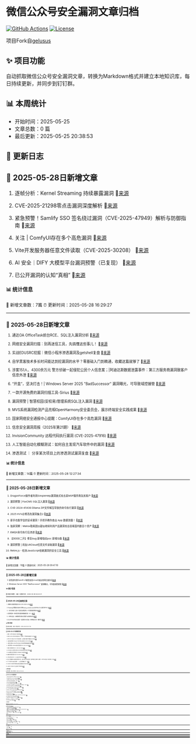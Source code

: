 # 微信公众号安全漏洞文章归档

[![GitHub Actions](https://github.com/gelusus/wxvl/actions/workflows/update_today.yml/badge.svg)](https://github.com/gelusus/wxvl/actions)
[![License](https://img.shields.io/badge/license-MIT-blue.svg)](LICENSE)

项目Fork自[gelusus](https://github.com/gelusus/wxvl)

## ✨ 项目功能

自动抓取微信公众号安全漏洞文章，转换为Markdown格式并建立本地知识库，每日持续更新，并同步到钉钉群。

## 📊 本周统计
- 开始时间：2025-05-25
- 文章总数：0 篇
- 最后更新：2025-05-25 20:38:53

## 📝 更新日志

## 📢 2025-05-28日新增文章

1. 逐帧分析：Kernel Streaming 持续暴露漏洞 🔗[来源](https://mp.weixin.qq.com/s?__biz=MzAxODM5ODQzNQ==&mid=2247488566&idx=1&sn=02dcbc079feef0474efaac6fef9f91fc)

2. CVE-2025-21298零点击漏洞深度解析 🔗[来源](https://mp.weixin.qq.com/s?__biz=MzU1NzczNTM1MQ==&mid=2247485317&idx=3&sn=aef0c4341cc7c8a06b7cb1161fb28b26)

3. 紧急预警！Samlify SSO 签名绕过漏洞（CVE-2025-47949）解析与防御指南​ 🔗[来源](https://mp.weixin.qq.com/s?__biz=MzU1NzczNTM1MQ==&mid=2247485317&idx=1&sn=0b31c80b87f34af3ab33021b8697920c)

4. 关注 | ComfyUI存在多个高危漏洞 🔗[来源](https://mp.weixin.qq.com/s?__biz=MzA5MzE5MDAzOA==&mid=2664243080&idx=2&sn=f3ace9c6fac492cbef8ab21825036bda)

5. Vite开发服务器任意文件读取（CVE-2025-30208） 🔗[来源](https://mp.weixin.qq.com/s?__biz=MzU1NzczNTM1MQ==&mid=2247485317&idx=2&sn=04447863a12ee6db59848d6d73655902)

6. AI 安全｜DIFY 大模型平台漏洞预警（已复现） 🔗[来源](https://mp.weixin.qq.com/s?__biz=MzkxMDcxODg2OQ==&mid=2247483849&idx=1&sn=f364a8c62bb78c55eb2a58bdcbcea380)

7. 已公开漏洞的认知“真相” 🔗[来源](https://mp.weixin.qq.com/s?__biz=MzkxNzA3MTgyNg==&mid=2247538958&idx=2&sn=609ff480e7b89259dea2743f02dd9059)

#### 📊 统计信息
<small>📝 新增文章数：7篇
⏰ 更新时间：2025-05-28 16:29:27<small>

---


## 📢 2025-05-28日新增文章

1. 通达OA OfficeTask前台RCE、SQL注入漏洞分析 🔗[来源](https://mp.weixin.qq.com/s?__biz=MzkyNzcxNTczNA==&mid=2247487440&idx=1&sn=008313c2fd51c8b9e0470334e5ac0513)

2. 网络安全漏洞扫描：别再迷信工具，先搞懂这些事儿！ 🔗[来源](https://mp.weixin.qq.com/s?__biz=MzU3MjczNzA1Ng==&mid=2247497468&idx=2&sn=508b2f0a56e3aeacd8f66a472486cf32)

3. 实战EDUSRC挖掘｜微信小程序渗透漏洞及getshell复盘 🔗[来源](https://mp.weixin.qq.com/s?__biz=Mzg3NzkwMTYyOQ==&mid=2247489213&idx=1&sn=d4e4580e77b79aa9d7736bcd79a22ecc)

4. 自学黑客技术多长时间能达到挖漏洞的水平？零基础入门到精通，收藏这篇就够了 🔗[来源](https://mp.weixin.qq.com/s?__biz=Mzk1NzMwNTM5NQ==&mid=2247486150&idx=1&sn=cfa0a2b0886e123f79b42eb813ba429e)

5. 涉案151人、4300余万元 警方侦破一起侵犯公民个人信息案；|阿迪达斯数据泄露事件：第三方服务商漏洞致客户信息外泄 🔗[来源](https://mp.weixin.qq.com/s?__biz=MzAxMjE3ODU3MQ==&mid=2650610894&idx=1&sn=af94a6c952aa9508a50dd00de20f2126)

6. “开盒”，坚决打击！| Windows Server 2025 "BadSuccessor" 漏洞曝光，可导致域控接管 🔗[来源](https://mp.weixin.qq.com/s?__biz=MzI1OTA1MzQzNA==&mid=2651248034&idx=1&sn=e62faedf047a36698e7e4968415855ad)

7. 一款开源免费的漏洞扫描工具-Sirius 🔗[来源](https://mp.weixin.qq.com/s?__biz=MzAxMjE3ODU3MQ==&mid=2650610894&idx=4&sn=a4799ef6807263051f8dcfca295fb4e9)

8. 漏洞预警 | 智慧校园(安校易)管理系统SQL注入漏洞 🔗[来源](https://mp.weixin.qq.com/s?__biz=MzkwMTQ0NDA1NQ==&mid=2247493239&idx=2&sn=ea1367c3c4f9cfecdd1cd04ded2ceccb)

9. MVS系统漏洞检测产品亮相OpenHarmony安全委员会，展示终端安全实践成果 🔗[来源](https://mp.weixin.qq.com/s?__biz=Mzk0NDM1MDkyNw==&mid=2247547141&idx=1&sn=716b2754bca3bbf8cb1051766ccb7350)

10. 国家网络安全通报中心提醒：ComfyUI存在多个高危漏洞 🔗[来源](https://mp.weixin.qq.com/s?__biz=MzIwNzAwOTQxMg==&mid=2652251924&idx=1&sn=351ee525acf88eca45f1ceefe54feb57)

11. 信息安全漏洞周报（2025年第21期） 🔗[来源](https://mp.weixin.qq.com/s?__biz=MzAxODY1OTM5OQ==&mid=2651463074&idx=1&sn=85acc3cb8d7a6d3136d4804cef124728)

12. InvisionCommunity 远程代码执行漏洞 (CVE-2025-47916) 🔗[来源](https://mp.weixin.qq.com/s?__biz=MzkzMTcwMTg1Mg==&mid=2247491617&idx=1&sn=6644d7a7e9a8a5e5201ceacfd085c46a)

13. 人工智能自动化模糊测试：如何自主发现汽车软件中的漏洞 🔗[来源](https://mp.weixin.qq.com/s?__biz=MzU2MDk1Nzg2MQ==&mid=2247624639&idx=3&sn=8cb76c24e331ca965cf8085ec68d31a0)

14. 渗透测试 ｜ 分享某次项目上的渗透测试漏洞复盘 🔗[来源](https://mp.weixin.qq.com/s?__biz=Mzk0Mzc1MTI2Nw==&mid=2247490813&idx=1&sn=3d883c634ebd693977d0d5a25a6ec412)

#### 📊 统计信息
<small>📝 新增文章数：14篇
⏰ 更新时间：2025-05-28 12:27:34<small>

---


## 📢 2025-05-28日新增文章

1. DragonForce操作者利用SimpleHelp漏洞链式攻击某MSP服务商及其客户 🔗[来源](https://mp.weixin.qq.com/s?__biz=Mzg3OTc0NDcyNQ==&mid=2247493937&idx=1&sn=fd643ae0b90716be724efc591b46e96a)

2. 漏洞预警 | FoxCMS SQL注入漏洞 🔗[来源](https://mp.weixin.qq.com/s?__biz=MzkwMTQ0NDA1NQ==&mid=2247493239&idx=1&sn=2ad4c6a9c3df1465a9ebfccfff088411)

3. CVE-2024-45436:Ollama ZIP文件解压导致的命令执行漏洞 🔗[来源](https://mp.weixin.qq.com/s?__biz=Mzg4MTU4NTc2Nw==&mid=2247497264&idx=1&sn=a416851315173135e64299b51984541c)

4. 2025 HVV必修高危漏洞集合2 🔗[来源](https://mp.weixin.qq.com/s?__biz=MjM5OTk4MDE2MA==&mid=2655280643&idx=1&sn=d29834cc9689633efe690b4732ccb92b)

5. 新手也能学会的安卓漏洞！手把手教你查出 App 数据泄露！ 🔗[来源](https://mp.weixin.qq.com/s?__biz=MzkxNjY5MDc4Ng==&mid=2247485063&idx=1&sn=4fd13821611ba0fa4db6c3c5dda51a33)

6. 独家洞察｜Mallox勒索团伙疑似继续利用产品漏洞攻击投毒国内数百个资产 🔗[来源](https://mp.weixin.qq.com/s?__biz=MzkxNDY0MjMxNQ==&mid=2247535924&idx=1&sn=6fb1cc1ee15c4e163ede7fc4914209e6)

7. EMQX命令执行后渗透 🔗[来源](https://mp.weixin.qq.com/s?__biz=MzAwMjQ2NTQ4Mg==&mid=2247499227&idx=1&sn=73bbfba76dd660bbc59316c7d3bfcd52)

8. 【DDDD二开】修复bug 新增指纹poc 新增功能 🔗[来源](https://mp.weixin.qq.com/s?__biz=Mzg2OTg5NjE5MQ==&mid=2247485290&idx=1&sn=54c83a4634320e1fdb80ed018b00c8c6)

9. 漏洞预警 | 用友U8Cloud任意文件读取漏洞 🔗[来源](https://mp.weixin.qq.com/s?__biz=MzkwMTQ0NDA1NQ==&mid=2247493239&idx=3&sn=e60c83d9ba5b3fa37d698e3f080ff9af)

10. Retire.js - 检测JavaScript依赖漏洞的安全工具 🔗[来源](https://mp.weixin.qq.com/s?__biz=MzA5NDI0NzY3Mg==&mid=2247484912&idx=1&sn=7868ebacb71e9eb162686ab99cf03d8d)

#### 📊 统计信息
<small>📝 新增文章数：10篇
⏰ 更新时间：2025-05-28 09:47:10<small>

---


## 📢 2025-05-28日新增文章

1. 研究者利用OpenAI o3模型发现Linux内核远程零日漏洞 🔗[来源](https://mp.weixin.qq.com/s?__biz=MzkzMTYyMDk1Nw==&mid=2247483869&idx=1&sn=2d72368d0c27aad90b94fc523069a699)

2. Windows Server 2025 "BadSuccessor" 漏洞曝光，可导致域控接管 🔗[来源](https://mp.weixin.qq.com/s?__biz=MjM5NjA0NjgyMA==&mid=2651321929&idx=3&sn=06c0967ba8410e5a847655591077514b)

#### 📊 统计信息
<small>📝 新增文章数：2篇
⏰ 更新时间：2025-05-28 04:23:31<small>

---


## 📢 2025-05-28日新增文章

1. 雷神众测漏洞周报2025.5.19-2025.5.25 🔗[来源](https://mp.weixin.qq.com/s?__biz=Mzg3OTUxNTU2NQ==&mid=2247491246&idx=2&sn=f2821c44d28004e6cdeda1a403564f5f)

2. Panalog大数据日志审计系统sprog_upstatus.php存在SQL注入漏洞 附POC 🔗[来源](https://mp.weixin.qq.com/s?__biz=MzIxMjEzMDkyMA==&mid=2247488502&idx=1&sn=c417e10a497251134c3d81775de5d501)

3. 【论文速读】|基于大型语言模型的上下文增强漏洞检测 🔗[来源](https://mp.weixin.qq.com/s?__biz=MzkzNDUxOTk2Mw==&mid=2247496521&idx=1&sn=441184115eaa124aa26bc2b165f7247b)

4. 漏洞挖掘—利用查询功能获取敏感信息（3） 🔗[来源](https://mp.weixin.qq.com/s?__biz=MzkyNjczNzgzMA==&mid=2247484564&idx=1&sn=6fb78c41406e38426eb86081c19246cc)

5. 十四年连冠｜绿盟漏洞扫描与管理产品再获佳绩 🔗[来源](https://mp.weixin.qq.com/s?__biz=MjM5ODYyMTM4MA==&mid=2650468805&idx=1&sn=3b1ae29229283c236d11a6e8d149bc7e)

6. 办公平台存在安全漏洞！某国有企业违反《网络安全法》被处罚 🔗[来源](https://mp.weixin.qq.com/s?__biz=MzA5MzU5MzQzMA==&mid=2652115908&idx=2&sn=367490ce902e04506aa0eeed4a4df3ab)

#### 📊 统计信息
<small>📝 新增文章数：6篇
⏰ 更新时间：2025-05-28 00:27:46<small>

---


## 📢 2025-05-27日新增文章

1. 通报丨ComfyUI存在多个高危漏洞 🔗[来源](https://mp.weixin.qq.com/s?__biz=MjM5MzMwMDU5NQ==&mid=2649173069&idx=3&sn=2d17e34234a8bcc099915e7259d98609)

2. 发现与 IXON VPN 客户端相关的三个新漏洞，可导致本地权限提升 (LPE) 🔗[来源](https://mp.weixin.qq.com/s?__biz=MzAxMjYyMzkwOA==&mid=2247530229&idx=3&sn=70f3209757ed00e0906074d10d488d38)

3. Mesh Wi-Fi存在CVSS 9.1分高危漏洞，设计缺陷可被用于数据帧注入攻击 🔗[来源](https://mp.weixin.qq.com/s?__biz=MjM5NjA0NjgyMA==&mid=2651321929&idx=4&sn=7c4223920cb17acbc65fb665c7da7365)

4. 【高危漏洞预警】Wing FTP Server安全漏洞CVE-2025-5196 🔗[来源](https://mp.weixin.qq.com/s?__biz=MzI3NzMzNzE5Ng==&mid=2247490142&idx=1&sn=208226258cd185a7acfbdbfd55481e6d)

5. 【漏洞与预防】Microsoft Windows 文件资源管理器欺骗漏洞预防 🔗[来源](https://mp.weixin.qq.com/s?__biz=MzkyOTQ0MjE1NQ==&mid=2247499635&idx=1&sn=cca778a3a8b5c545de9edc8d2a4f2c92)

6. 【漏洞预警】DedeCMS信息泄露漏洞(CVE-2025-5137) 🔗[来源](https://mp.weixin.qq.com/s?__biz=MzI3NzMzNzE5Ng==&mid=2247490142&idx=2&sn=1b3a904c690bb5f4b6fcc44d8df3cdca)

7. 若依Vue漏洞检测工具 - ruoyi-Vue-tools 🔗[来源](https://mp.weixin.qq.com/s?__biz=MzIzNTE0Mzc0OA==&mid=2247486382&idx=1&sn=77eaf3570de212554a2bdba0e7f1d755)

8. Arm Mali GPU 漏洞允许绕过 MTE 和任意内核代码执行漏洞 🔗[来源](https://mp.weixin.qq.com/s?__biz=MzI0NzE4ODk1Mw==&mid=2652096281&idx=1&sn=de29f14ed3da4e130ab8507f590898de)

9. CISA提醒注意已遭利用的 Commvault 0day漏洞 🔗[来源](https://mp.weixin.qq.com/s?__biz=MzI2NTg4OTc5Nw==&mid=2247523124&idx=1&sn=1a8e46e871f1fae51bb1c752be774842)

10. 雷神众测漏洞周报2025.5.19-2025.5.25 🔗[来源](https://mp.weixin.qq.com/s?__biz=MzI0NzEwOTM0MA==&mid=2652503419&idx=1&sn=ec858e748fb40bf4b477958bc4ede59b)

11. 记某众测Fastjson<=1.2.68反序列化RCE过程 🔗[来源](https://mp.weixin.qq.com/s?__biz=Mzk0MTIzNTgzMQ==&mid=2247521136&idx=1&sn=e6e3e3b78b2343b548d40246af0c841f)

12. 量子计算破解RSA加密难度降低20倍，后量子密码学迫在眉睫；国家网络安全通报中心提醒：ComfyUI存在多个高危漏洞 | 牛览 🔗[来源](https://mp.weixin.qq.com/s?__biz=MjM5Njc3NjM4MA==&mid=2651137007&idx=2&sn=1aaad1f68d3e1cc0bb3260721d30302c)

13. 2个月荣登字节SRC年榜第一，云上漏洞秘籍首公开！ 🔗[来源](https://mp.weixin.qq.com/s?__biz=Mzk0OTY1NTI5Mw==&mid=2247492421&idx=1&sn=899c37a36234e4c8668f3f56303615fe)

14. GitLab Duo 漏洞可导致攻击者通过隐藏的提示劫持AI响应 🔗[来源](https://mp.weixin.qq.com/s?__biz=MzI2NTg4OTc5Nw==&mid=2247523124&idx=2&sn=11426f6aaac01c747218a552ac6e5129)

15. Apache Tomcat 允许远程执行代码漏洞 🔗[来源](https://mp.weixin.qq.com/s?__biz=MzI0NzE4ODk1Mw==&mid=2652096281&idx=2&sn=eacfc63c8ed2750785941e88c3fd39d7)

#### 📊 统计信息
<small>📝 新增文章数：15篇
⏰ 更新时间：2025-05-27 20:45:25<small>

---


## 📢 2025-05-27日新增文章

1. 等保测评10大高频漏洞：谁将SQL注入挤下神坛？ 🔗[来源](https://mp.weixin.qq.com/s?__biz=MzIwMzIyMjYzNA==&mid=2247518969&idx=1&sn=7783174861ed4ff1671378b9289992b8)

2. PagerMaid-Pyro run_sh-rce命令执行漏洞 🔗[来源](https://mp.weixin.qq.com/s?__biz=Mzk1Nzg3ODkyNg==&mid=2247484110&idx=1&sn=0d12f8dc81d838679c88fcd84e2cad8e)

3. 当漏洞成为“数字战争”的弹药，谁能改写攻防规则？ 🔗[来源](https://mp.weixin.qq.com/s?__biz=MzkxMTIyMjg0NQ==&mid=2247495770&idx=1&sn=bf9b4d19d561f3a167dd614346a65b4f)

4. 2025攻防演练必修高危漏洞集合（2.0版） 🔗[来源](https://mp.weixin.qq.com/s?__biz=MzIwMjcyNzA5Mw==&mid=2247495068&idx=1&sn=0103937e748038484a8b0477280bfba1)

5. Webpack源码泄露漏洞批量探测 🔗[来源](https://mp.weixin.qq.com/s?__biz=MzU3NzY3MzYzMw==&mid=2247500035&idx=1&sn=26d64d1d383e5bdf94f81ad0facdd3d9)

6. 企业内部安全漏洞修复流程的建立与思考（其二） 🔗[来源](https://mp.weixin.qq.com/s?__biz=MzU2MzY1NjU3Ng==&mid=2247485929&idx=1&sn=8695ae54ebb1723a95a85a3fdf81559b)

7. Java代码审计 | JFinalCMS 5.1，通过反射调用 FastJson 漏洞触发点，有趣。 🔗[来源](https://mp.weixin.qq.com/s?__biz=Mzg3MDU1MjgwNA==&mid=2247487425&idx=1&sn=b463a6fd6d2a6b341874eeb038c16044)

8. Zer0 Sec团队-某SRC任意文件读取漏洞挖掘案例 🔗[来源](https://mp.weixin.qq.com/s?__biz=MzkyNzg4NTU0NQ==&mid=2247485589&idx=1&sn=308a44fe96ac6e8ca80a8e1f5d0f5b56)

9. WebShell 绕过 EDR 监控，不调用 cmd 也能实现命令执行 🔗[来源](https://mp.weixin.qq.com/s?__biz=MzUyOTc3NTQ5MA==&mid=2247499748&idx=3&sn=f1d9403b08dbf8776ad839cb85b4a94f)

10. 记一次实战小程序漏洞测试到严重漏洞 🔗[来源](https://mp.weixin.qq.com/s?__biz=MzAwMjA5OTY5Ng==&mid=2247526415&idx=1&sn=99f277b93b1a927837ff376f50d001af)

11. WordPress Madara 本地文件包含漏洞 (CVE-2025-4524) 🔗[来源](https://mp.weixin.qq.com/s?__biz=MzkzMTcwMTg1Mg==&mid=2247491608&idx=1&sn=2dfeb11acdab967374f23e43c25dcc1c)

12. Apache Tomcat 9.8分RCE漏洞曝光，PoC 已经公开 🔗[来源](https://mp.weixin.qq.com/s?__biz=MzI2NzAwOTg4NQ==&mid=2649795241&idx=2&sn=1d6d27a7a4709b3fe42e178e6a36ca8f)

13. 黑客发起全球间谍行动，政府邮箱被利用XSS漏洞入侵 🔗[来源](https://mp.weixin.qq.com/s?__biz=MzkzMzE5OTQzMA==&mid=2247486753&idx=1&sn=3abdaa3b245cc30c92e6322dcc3f1c70)

14. 漏洞挖掘必备利器推荐 🔗[来源](https://mp.weixin.qq.com/s?__biz=MzU4OTg4Nzc4MQ==&mid=2247506144&idx=1&sn=0c45651d114b0ae75e3c28b22524ef6a)

15. 西班牙汉堡王备份系统遭遇RCE漏洞威胁，黑客4000美元叫卖访问权限。 🔗[来源](https://mp.weixin.qq.com/s?__biz=MzIwNzAwOTQxMg==&mid=2652251917&idx=1&sn=c14ea2340b3bf7692b029ded8d2084cc)

16. 实战SRC挖掘｜微信小程序渗透漏洞复盘 🔗[来源](https://mp.weixin.qq.com/s?__biz=Mzk0Mzc1MTI2Nw==&mid=2247490772&idx=1&sn=91e17e7d01c13ca1a0cb4f15eccf1d69)

17. 黑客利用 0day 漏洞通过 Commvault 入侵美国云平台 🔗[来源](https://mp.weixin.qq.com/s?__biz=MzI2NzAwOTg4NQ==&mid=2649795241&idx=1&sn=8c0be31950ee1caba4515bd8c6e78567)

18. 挖洞日记 | 记一次轻松拿下统一小通杀漏洞 🔗[来源](https://mp.weixin.qq.com/s?__biz=MzUyODkwNDIyMg==&mid=2247550223&idx=1&sn=080537e5dae12585a760656d296060ee)

19. ComfyUI存在多个高危漏洞 🔗[来源](https://mp.weixin.qq.com/s?__biz=MzU1MTE1MjU5Nw==&mid=2247485609&idx=1&sn=4ed56a37679b5c97087104dee6927274)

#### 📊 统计信息
<small>📝 新增文章数：19篇
⏰ 更新时间：2025-05-27 16:29:23<small>

---


## 📢 2025-05-27日新增文章

1. 618 领券 | 稍后读软件 Pocket 即将关闭，这个更强的工具能担起重任！ 🔗[来源](https://mp.weixin.qq.com/s?__biz=MzI2MjcwMTgwOQ==&mid=2247492400&idx=1&sn=b6a3819edf4e9dfeb14515aab465825a)

2. 首次利用OpenAI o3模型发现Linux内核零日漏洞 🔗[来源](https://mp.weixin.qq.com/s?__biz=MzI4NDY2MDMwMw==&mid=2247514421&idx=2&sn=cce953e1f93937d286c85ab93f963865)

3. 【漏洞预警】新华三Gr-5400ax缓冲区溢出漏洞 🔗[来源](https://mp.weixin.qq.com/s?__biz=MzI3NzMzNzE5Ng==&mid=2247490133&idx=1&sn=ddd170b9cadad60d41c6581c82f3c8ac)

4. 地盘战打响，DragonForce争夺勒索软件市场主导权；AI助手DIANNA首次成功识别大语言模型生成的恶意软件 | 牛览 🔗[来源](https://mp.weixin.qq.com/s?__biz=MjM5Njc3NjM4MA==&mid=2651136993&idx=2&sn=24ab2dba798f4bcf2ce2dab974ee8d55)

5. 黑客组织ViciousTrap利用思科漏洞入侵84个国家，构建全球蜜罐网络 🔗[来源](https://mp.weixin.qq.com/s?__biz=MjM5NjA0NjgyMA==&mid=2651321761&idx=4&sn=8aa3eb79d0743637147049e31344da8e)

6. 每周网安资讯 （5.20-5.26）| Poedit 安全漏洞 🔗[来源](https://mp.weixin.qq.com/s?__biz=MzI2MzU0NTk3OA==&mid=2247506384&idx=1&sn=d41497eacbe57bb1d5fa6beafb7f122a)

7. 白盒Sign加密到前台SQL注入漏洞 🔗[来源](https://mp.weixin.qq.com/s?__biz=MzkyMjM5NDM3NQ==&mid=2247486487&idx=1&sn=3889ebfbd2f4edc0c3901392d6ce9585)

8. 全新下一代目录爆破扫描工具，一个全方位的目录爆破的解决方案|漏洞探测 🔗[来源](https://mp.weixin.qq.com/s?__biz=Mzg3ODE2MjkxMQ==&mid=2247491671&idx=1&sn=c5f692e69aee368494586d30ac95d47b)

#### 📊 统计信息
<small>📝 新增文章数：8篇
⏰ 更新时间：2025-05-27 00:26:02<small>

---


## 📢 2025-05-26日新增文章

1. 【漏洞预警】Grafana未授权跨站点脚本攻击xss和SSRF漏洞（CVE-2025-4123） 🔗[来源](https://mp.weixin.qq.com/s?__biz=MzkyNTYxNDAwNQ==&mid=2247484806&idx=1&sn=be2659279b030eef5e06feca6531b7ad)

2. 浅析SpringBoot框架常见未授权访问漏洞 🔗[来源](https://mp.weixin.qq.com/s?__biz=MzIyNTIxNDA1Ng==&mid=2659211870&idx=1&sn=e5eb84aa661afeffb2798381b6d15335)

3. OpenAI大语言模型漏洞挖掘 🔗[来源](https://mp.weixin.qq.com/s?__biz=MzIxMDIwODM2MA==&mid=2653932190&idx=1&sn=c30630174b2223f93458c6ee9e77de2b)

4. 漏洞通告 | Grafana 开放重定向与服务端请求伪造漏洞 🔗[来源](https://mp.weixin.qq.com/s?__biz=Mzg5MTc3ODY4Mw==&mid=2247507761&idx=1&sn=ef3242ad509ed6a12634f21f802dcd5d)

5. 安全热点周报：Ivanti EPMM 远程代码执行漏洞已被利用于有限的攻击中 🔗[来源](https://mp.weixin.qq.com/s?__biz=MzU5NDgxODU1MQ==&mid=2247503427&idx=1&sn=68e2ee9124e84ee0b05694b0952cec7f)

6. 查找高级文件上传漏洞的完整指南 🔗[来源](https://mp.weixin.qq.com/s?__biz=MzI0MTUwMjQ5Nw==&mid=2247488481&idx=1&sn=b98bf997e66b4d0f1196ca7c19b0dfd0)

7. 【安全圈】ViciousTrap 利用思科漏洞操控全球 5,300 台设备构建蜜罐监控网络 🔗[来源](https://mp.weixin.qq.com/s?__biz=MzIzMzE4NDU1OQ==&mid=2652069834&idx=1&sn=335db8c1f2b23d140ba49e50ec855ed0)

8. Windows Server 2025 “BadSuccessor”漏洞解析：dMSA 新特性反成“权限赠予后门”，域控一击即溃 🔗[来源](https://mp.weixin.qq.com/s?__biz=MzA4NTY4MjAyMQ==&mid=2447900594&idx=1&sn=49967bc1a632a5d21d61181929a64604)

9. AI首次独立发现Linux内核可利用0Day漏洞 🔗[来源](https://mp.weixin.qq.com/s?__biz=MzA5ODA0NDE2MA==&mid=2649788619&idx=1&sn=7edd031550c18e5bc06975a63cc61a90)

10. 历史首次！o3找到Linux内核零日漏洞，12000行代码看100遍揪出，无需调用任何工具 🔗[来源](https://mp.weixin.qq.com/s?__biz=MzkwMTQyODI4Ng==&mid=2247496855&idx=2&sn=19a9d8e0672c21ea10d987febab0d279)

#### 📊 统计信息
<small>📝 新增文章数：10篇
⏰ 更新时间：2025-05-26 20:42:02<small>

---


## 📢 2025-05-26日新增文章

1. 【0day】某无提示云挖矿4链盗u系统前台文件上传漏洞 🔗[来源](https://mp.weixin.qq.com/s?__biz=Mzg4MTkwMTI5Mw==&mid=2247489795&idx=1&sn=a8d894b25d88572f7cedf21034f26c27)

2. 工具 | 漏洞挖掘小工具-SeeMore 🔗[来源](https://mp.weixin.qq.com/s?__biz=MzkxNDAyNTY2NA==&mid=2247519543&idx=1&sn=1a444807e71915e56cc6ce6ba82aa495)

3. CNVD漏洞周报2025年第19期 🔗[来源](https://mp.weixin.qq.com/s?__biz=MzU3ODM2NTg2Mg==&mid=2247496002&idx=1&sn=42ceff19e40ee69f47921352b4acc3b9)

4. 关键基础设施遭受攻击：漏洞成为黑客首选武器 🔗[来源](https://mp.weixin.qq.com/s?__biz=MzkxNzA3MTgyNg==&mid=2247538917&idx=1&sn=73d4461f6b7ff10643dc088854fec577)

5. 上周关注度较高的产品安全漏洞(20250519-20250525) 🔗[来源](https://mp.weixin.qq.com/s?__biz=MzU3ODM2NTg2Mg==&mid=2247496002&idx=2&sn=85d90003c5777cda7d6cdc539c3b982d)

#### 📊 统计信息
<small>📝 新增文章数：5篇
⏰ 更新时间：2025-05-26 16:41:56<small>

---


## 📢 2025-05-26日新增文章

1. AI 赋能漏洞变种分析：从已知到未知，Hacktron 发现 Ivanti EPMM 新攻击向量的启示 🔗[来源](https://mp.weixin.qq.com/s?__biz=MzkzMTYyMDk1Nw==&mid=2247483863&idx=1&sn=0be008eb5656674456686070d3870748)

2. 一款专为安全研究人员和白帽子设计的漏洞赏金工具 🔗[来源](https://mp.weixin.qq.com/s?__biz=MzAxMjE3ODU3MQ==&mid=2650610861&idx=4&sn=8d58deaa3f6602b6e48d52bda5f9d2cb)

3. “国补”政策下的黑色产业链分析报告：黑灰产如何利用漏洞套取补贴？ 🔗[来源](https://mp.weixin.qq.com/s?__biz=MzkzMDE5MDI5Mg==&mid=2247509221&idx=1&sn=df31efc1e77b29b75c391c34dc67cb05)

4. 美国NIST、CISA联合提出漏洞利用概率度量标准 | 河南某公司办公系统遭篡改挂恶意标语被罚3万元 🔗[来源](https://mp.weixin.qq.com/s?__biz=MzI1OTA1MzQzNA==&mid=2651248016&idx=1&sn=06735a421a9c8937f036e7b4ca1fcd9c)

5. 【两万字原创长文】完全零基础入门Fastjson系列漏洞（基础篇） 🔗[来源](https://mp.weixin.qq.com/s?__biz=MzkzNzQyMDkxMQ==&mid=2247488187&idx=1&sn=e139a99381ec99c5c0ea6edbe1d75512)

6. PHP中的session漏洞利用 🔗[来源](https://mp.weixin.qq.com/s?__biz=MzU2NDY2OTU4Nw==&mid=2247520709&idx=1&sn=676ba7b4e5166fdb4039f80f1288888c)

7. 任用账号密码重置漏洞 🔗[来源](https://mp.weixin.qq.com/s?__biz=MzkxMjg3NzU0Mg==&mid=2247485756&idx=1&sn=d9a887e689e231310571669ec835b2ff)

8. 车联网安全 | 通过API漏洞控制全球日产LEAF车辆功能 🔗[来源](https://mp.weixin.qq.com/s?__biz=MzI4NTcxMjQ1MA==&mid=2247616220&idx=1&sn=14b4b56499ecfeff07458310d197960e)

9. 黑客宣称利用 ​​API 接口漏洞窃取 12 亿 Facebook 用户记录 🔗[来源](https://mp.weixin.qq.com/s?__biz=MzU1NjczNjA0Nw==&mid=2247486797&idx=1&sn=c1695cf1b623edc05105419e667d2205)

#### 📊 统计信息
<small>📝 新增文章数：9篇
⏰ 更新时间：2025-05-26 12:27:48<small>

---


## 📢 2025-05-26日新增文章

1. 漏洞预警 | 上讯信息运维管理审计系统注入漏洞 🔗[来源](https://mp.weixin.qq.com/s?__biz=MzkwMTQ0NDA1NQ==&mid=2247493213&idx=2&sn=b03ad893449bbbdba54c70468c32496e)

2. 漏洞预警 | 妖气山视频管理系统SQL注入漏洞 🔗[来源](https://mp.weixin.qq.com/s?__biz=MzkwMTQ0NDA1NQ==&mid=2247493213&idx=3&sn=0e5148e388ecd76a2f82a33b155dc8bf)

3. APT组织利用 Ivanti 漏洞攻击关键部门 🔗[来源](https://mp.weixin.qq.com/s?__biz=MzI2NzAwOTg4NQ==&mid=2649795228&idx=1&sn=6e01605f34eba5d585ca6b69e0b73160)

4. APT利用SaaS零日漏洞(CVE-2025-3928)攻陷Azure云！Commvault事件剖析M365数据安全与防御体系 🔗[来源](https://mp.weixin.qq.com/s?__biz=MzA4NTY4MjAyMQ==&mid=2447900583&idx=1&sn=8ebdfbb9576a61b04f7c64facaa10bcb)

5. 从 SSRF 到 RCE：一次众测Fastjson<=1.2.68反序列化RCE过程|挖洞技巧 🔗[来源](https://mp.weixin.qq.com/s?__biz=Mzg3ODE2MjkxMQ==&mid=2247491658&idx=1&sn=76946720de56c1de24e078e3b915fce0)

6. Web3 漏洞眼: Cetus AMM 2 亿美元被黑事件 🔗[来源](https://mp.weixin.qq.com/s?__biz=MzkwODI1ODgzOA==&mid=2247507055&idx=1&sn=f87c3e85fc53e0b53da2054598728cda)

7. 漏洞预警 | VMware vCenter Server认证命令执行漏洞 🔗[来源](https://mp.weixin.qq.com/s?__biz=MzkwMTQ0NDA1NQ==&mid=2247493213&idx=1&sn=fbb80feb41193cbffbc16c9aeef6ad20)

8. crAPI - 存在漏洞的API项目 🔗[来源](https://mp.weixin.qq.com/s?__biz=MzA5NDI0NzY3Mg==&mid=2247484887&idx=1&sn=85b0924c6702a9cdaedf8f3b651a8771)

9. 一款开源免费的漏洞扫描工具-Sirius 🔗[来源](https://mp.weixin.qq.com/s?__biz=MzkxMzIwNTY1OA==&mid=2247512147&idx=1&sn=9471a118a3ce4d78f68a22710993cdd9)

10. 经典华为路由器漏洞复现详细分析(包括整个漏洞链) 🔗[来源](https://mp.weixin.qq.com/s?__biz=MzkxNzY5MTg1Ng==&mid=2247487889&idx=2&sn=1fda19011d2dc80b33f1c56c4b52d025)

#### 📊 统计信息
<small>📝 新增文章数：10篇
⏰ 更新时间：2025-05-26 09:49:38<small>

---


## 📢 2025-05-26日新增文章

1. 英国电信服务提供商 O2 UK 修复了通呼叫定位用户位置的漏洞 🔗[来源](https://mp.weixin.qq.com/s?__biz=Mzg3ODY0NTczMA==&mid=2247492983&idx=1&sn=3e2ccbfad6e42c1a2476834c0dce0e29)

2. 漏洞挖掘 | 简单的弱口令到垂直越权思路分享 🔗[来源](https://mp.weixin.qq.com/s?__biz=MzkzMzE5OTQzMA==&mid=2247486722&idx=1&sn=2836d5e911cdf2aa4fc1475c3d04ebeb)

#### 📊 统计信息
<small>📝 新增文章数：2篇
⏰ 更新时间：2025-05-26 04:21:20<small>

---


## 📢 2025-05-26日新增文章

1. Canon 打印机存在获取管理员权限漏洞 🔗[来源](https://mp.weixin.qq.com/s?__biz=MzI0NzE4ODk1Mw==&mid=2652096267&idx=2&sn=8244bc202073633729ee396fd62547de)

2. 汉堡王备份系统RCE漏洞被4000美元售卖 🔗[来源](https://mp.weixin.qq.com/s?__biz=MzA5MzU5MzQzMA==&mid=2652115887&idx=1&sn=b4d3b673f74438831977b77e70d5fcf1)

3. 工具推荐 | Swagger API漏洞自动化填充参数利用工具 🔗[来源](https://mp.weixin.qq.com/s?__biz=MzkwNjczOTQwOA==&mid=2247494692&idx=1&sn=684617c4357b88abab49bc9ffcaf9a76)

4. 宏景eHR searchCreatPlanList.do SQL注入漏洞 🔗[来源](https://mp.weixin.qq.com/s?__biz=MzkzMTcwMTg1Mg==&mid=2247491585&idx=1&sn=52371eb8c1d25ba8b609667758a65c0c)

5. 某医院小程序系统存在水平越权漏洞被约谈 🔗[来源](https://mp.weixin.qq.com/s?__biz=MzA5MzU5MzQzMA==&mid=2652115889&idx=2&sn=db33013e07459b07eef08fde86cce8db)

6. 记一次拿下全校信息的漏洞+垂直越权 🔗[来源](https://mp.weixin.qq.com/s?__biz=MzkyNTUyNTE5OA==&mid=2247487021&idx=1&sn=5a6ba91dcddd6ea6ee05af338654b86b)

7. 一款功能强大的通用漏洞扫描器-Sirius！ 🔗[来源](https://mp.weixin.qq.com/s?__biz=Mzg5NzUyNTI1Nw==&mid=2247497368&idx=1&sn=3601f98d7f63a8be5b429802b5b2d26d)

8. PHP漏洞在白盒审计中的技巧（1）——PHP弱类型特性 🔗[来源](https://mp.weixin.qq.com/s?__biz=MzU2NDY2OTU4Nw==&mid=2247520697&idx=1&sn=51ca3d136ea125c1f8234233268645d9)

9. Ai + burpsuite@漏洞自动化检测搭建 🔗[来源](https://mp.weixin.qq.com/s?__biz=Mzg4NDk4MTk5OA==&mid=2247485572&idx=1&sn=f138b97c3132aa5a0806897a72b12cd2)

10. Apple XNU 内核提权漏洞 🔗[来源](https://mp.weixin.qq.com/s?__biz=MzI0NzE4ODk1Mw==&mid=2652096267&idx=1&sn=d22225f6ef431db6c818763e332e5630)

#### 📊 统计信息
<small>📝 新增文章数：10篇
⏰ 更新时间：2025-05-26 00:24:47<small>

---


## 📢 2025-05-25日新增文章

1. XXE：高级 XXE 漏洞利用完整指南 🔗[来源](https://mp.weixin.qq.com/s?__biz=MzI0MTUwMjQ5Nw==&mid=2247488480&idx=1&sn=8afdd1d2cfe9f2e9f4658c8ea95d2469)

2. GitLab Duo AI编程助手漏洞可让攻击者通过隐藏提示劫持AI响应 🔗[来源](https://mp.weixin.qq.com/s?__biz=MjM5NjA0NjgyMA==&mid=2651321719&idx=3&sn=26247fefa30803d1ea9eb6b0bf5265bf)

3. 万户 ezOFFICE govdocumentmanager_judge_receivenum.jsp SQL 注入漏洞 🔗[来源](https://mp.weixin.qq.com/s?__biz=MzkzMTcwMTg1Mg==&mid=2247491575&idx=1&sn=0be139de91d844441cd7997712973fd0)

4. 文件包含漏洞：一场网络安全的“谍影重重”？ 🔗[来源](https://mp.weixin.qq.com/s?__biz=MzU3MjczNzA1Ng==&mid=2247497458&idx=2&sn=83b3d6b176b026d4e3dd7f6ad53ca91f)

5. Java代码审计 | Alibaba Sentinel SSRF漏洞代码审计 🔗[来源](https://mp.weixin.qq.com/s?__biz=Mzg3MDU1MjgwNA==&mid=2247487407&idx=1&sn=b0189ed709faf9ebae19ae93fbff7191)

#### 📊 统计信息
<small>📝 新增文章数：5篇
⏰ 更新时间：2025-05-25 20:39:16<small>

---


---
